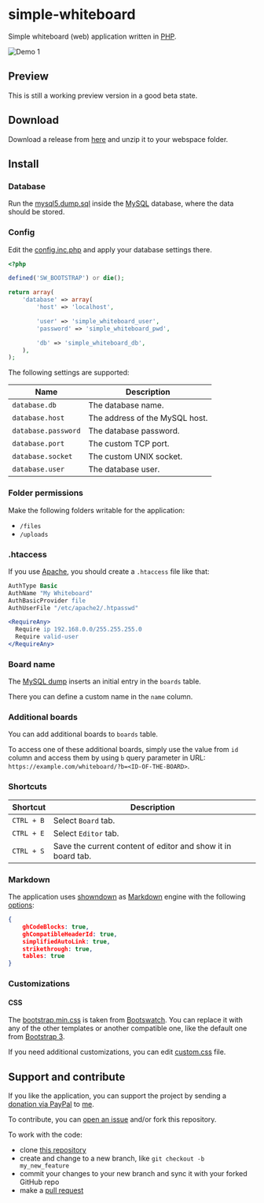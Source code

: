 # simple-whiteboard

Simple whiteboard (web) application written in [PHP](https://php.net).

![Demo 1](https://raw.githubusercontent.com/mkloubert/simple-whiteboard/master/_res/demo1.gif)

## Preview

This is still a working preview version in a good beta state.

## Download

Download a release from [here](https://github.com/mkloubert/simple-whiteboard/releases) and unzip it to your webspace folder.

## Install

### Database

Run the [mysql5.dump.sql](https://github.com/mkloubert/simple-whiteboard/blob/master/_res/mysql5.dump.sql) inside the [MySQL](https://www.mysql.com/) database, where the data should be stored.

### Config

Edit the [config.inc.php](https://github.com/mkloubert/simple-whiteboard/blob/master/config.inc.php) and apply your database settings there.

```php
<?php

defined('SW_BOOTSTRAP') or die();

return array(
    'database' => array(
        'host' => 'localhost',

        'user' => 'simple_whiteboard_user',
        'password' => 'simple_whiteboard_pwd',

        'db' => 'simple_whiteboard_db',
    ),
);

```

The following settings are supported:

| Name | Description |
| ---- | --------- |
| `database.db` | The database name. |
| `database.host` | The address of the MySQL host. |
| `database.password` | The database password. |
| `database.port` | The custom TCP port. |
| `database.socket` | The custom UNIX socket. |
| `database.user` | The database user. |

### Folder permissions

Make the following folders writable for the application:

* `/files`
* `/uploads`

### .htaccess

If you use [Apache](https://httpd.apache.org/), you should create a `.htaccess` file like that:

```apache
AuthType Basic
AuthName "My Whiteboard"
AuthBasicProvider file
AuthUserFile "/etc/apache2/.htpasswd"

<RequireAny>
  Require ip 192.168.0.0/255.255.255.0
  Require valid-user
</RequireAny>
```

### Board name

The [MySQL dump](https://github.com/mkloubert/simple-whiteboard/blob/master/_res/mysql5.dump.sql) inserts an initial entry in the `boards` table.

There you can define a custom name in the `name` column.

### Additional boards

You can add additional boards to `boards` table.

To access one of these additional boards, simply use the value from `id` column and access them by using `b` query parameter in URL: `https://example.com/whiteboard/?b=<ID-OF-THE-BOARD>`.

### Shortcuts

| Shortcut | Description |
| ---- | --------- |
| `CTRL + B` | Select `Board` tab. |
| `CTRL + E` | Select `Editor` tab. |
| `CTRL + S` | Save the current content of editor and show it in board tab. |

### Markdown

The application uses [showndown](https://github.com/showdownjs/showdown) as [Markdown](https://en.wikipedia.org/wiki/Markdown) engine with the following [options](https://github.com/showdownjs/showdown#valid-options):

```json
{
    ghCodeBlocks: true,
    ghCompatibleHeaderId: true,
    simplifiedAutoLink: true,
    strikethrough: true,
    tables: true
}
```

### Customizations

#### CSS

The [bootstrap.min.css](https://github.com/mkloubert/simple-whiteboard/blob/master/css/bootstrap.min.css) is taken from [Bootswatch](https://bootswatch.com/3/).
You can replace it with any of the other templates or another compatible one, like the default one from [Bootstrap 3](https://getbootstrap.com/docs/3.3/).

If you need additional customizations, you can edit [custom.css](https://github.com/mkloubert/simple-whiteboard/blob/master/css/custom.css) file. 

## Support and contribute

If you like the application, you can support the project by sending a [donation via PayPal](https://paypal.me/MarcelKloubert) to [me](https://github.com/mkloubert).

To contribute, you can [open an issue](https://github.com/mkloubert/simple-whiteboard/issues) and/or fork this repository.

To work with the code:

* clone [this repository](https://github.com/mkloubert/simple-whiteboard)
* create and change to a new branch, like `git checkout -b my_new_feature`
* commit your changes to your new branch and sync it with your forked GitHub repo
* make a [pull request](https://github.com/mkloubert/simple-whiteboard/pulls)
